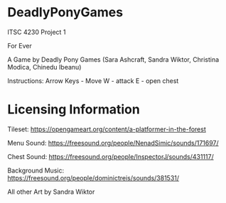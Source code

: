 # DeadlyPonyGames
ITSC 4230 Project 1

For Ever 

A Game by Deadly Pony Games (Sara Ashcraft, Sandra Wiktor, Christina Modica, Chinedu Ibeanu) 

Instructions: 
Arrow Keys - Move
W - attack 
E - open chest


# Licensing Information 

Tileset: https://opengameart.org/content/a-platformer-in-the-forest

Menu Sound: https://freesound.org/people/NenadSimic/sounds/171697/

Chest Sound: https://freesound.org/people/InspectorJ/sounds/431117/

Background Music: https://freesound.org/people/dominictreis/sounds/381531/

All other Art by Sandra Wiktor

